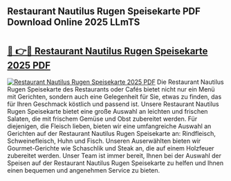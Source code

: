 ## Restaurant Nautilus Rugen Speisekarte PDF Download Online 2025 LLmTS

# <h2><a href="http://gc7azf.nevu.top/?p=Restaurant+Nautilus+Rugen+Speisekarte">🔗 👉🔴 Restaurant Nautilus Rugen Speisekarte 2025 PDF</a></h2>

[![Restaurant Nautilus Rugen Speisekarte 2025 PDF](https://i.imgur.com/dBaPXMq.png)](http://gc7azf.nevu.top/?p=Restaurant+Nautilus+Rugen+Speisekarte)
Die Restaurant Nautilus Rugen Speisekarte des Restaurants oder Cafés bietet nicht nur ein Menü mit Gerichten, sondern auch eine Gelegenheit für Sie, etwas zu finden, das für Ihren Geschmack köstlich und passend ist. Unsere Restaurant Nautilus Rugen Speisekarte bietet eine große Auswahl an leichten und frischen Salaten, die mit frischem Gemüse und Obst zubereitet werden. Für diejenigen, die Fleisch lieben, bieten wir eine umfangreiche Auswahl an Gerichten auf der Restaurant Nautilus Rugen Speisekarte an: Rindfleisch, Schweinefleisch, Huhn und Fisch. Unseren Auserwählten bieten wir Gourmet-Gerichte wie Schaschlik und Steak an, die auf einem Holzfeuer zubereitet werden. Unser Team ist immer bereit, Ihnen bei der Auswahl der Speisen auf der Restaurant Nautilus Rugen Speisekarte zu helfen und Ihnen einen bequemen und angenehmen Service zu bieten.
